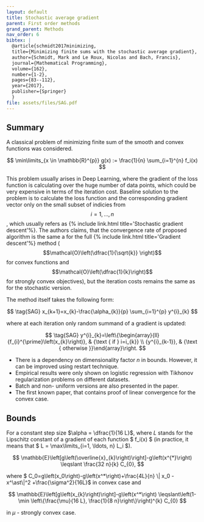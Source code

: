 ```yaml
---
layout: default
title: Stochastic average gradient
parent: First order methods
grand_parent: Methods
nav_order: 6
bibtex: |
  @article{schmidt2017minimizing,
  title={Minimizing finite sums with the stochastic average gradient},
  author={Schmidt, Mark and Le Roux, Nicolas and Bach, Francis},
  journal={Mathematical Programming},
  volume={162},
  number={1-2},
  pages={83--112},
  year={2017},
  publisher={Springer}
  }
file: assets/files/SAG.pdf
---
```

## Summary
A classical problem of minimizing finite sum of the smooth and convex functions was considered. 

$$
\min\limits_{x \in \mathbb{R}^{p}} g(x) := \frac{1}{n} \sum_{i=1}^{n} f_i(x)
$$


This problem usually arises in Deep Learning, where the gradient of the loss function is calculating over the huge number of data points, which could be very expensive in terms of the iteration cost. Baseline solution to the problem is to calculate the loss function and the corresponding gradient vector only on the small subset of indicies from $$i = 1, \ldots, n$$, which usually refers as {% include link.html title='Stochastic gradient descent'%}. The authors claims, that the convergence rate of proposed algorithm is the same a for the full {% include link.html title='Gradient descent'%} method ($$\mathcal{O}\left(\dfrac{1}{\sqrt{k}} \right)$$ for convex functions and $$\mathcal{O}\left(\dfrac{1}{k}\right)$$ for strongly convex objectives), but the iteration costs remains the same as for the stochastic version.

The method itself takes the following form:

$$
\tag{SAG} 
x_{k+1}=x_{k}-\frac{\alpha_{k}}{p} \sum_{i=1}^{p} y^{i}_{k}
$$

where at each iteration only random summand of a gradient is updated:

$$
\tag{SAG} 
y^{i}_{k}=\left\{\begin{array}{ll}{f_{i}^{\prime}\left(x_{k}\right)}, & {\text { if } i=i_{k}} \\ {y^{i}_{k-1}}, & {\text { otherwise }}\end{array}\right.
$$

* There is a dependency on dimensionality factor $n$ in bounds. However, it can be improved using restart technique.
* Empirical results were only shown on logistic regression with Tikhonov regularization problems on different datasets.
* Batch and non- uniform versions are also presented in the paper.
* The first known paper, that contains proof of linear convergence for the convex case.

## Bounds
For a constant step size $\alpha = \dfrac{1}{16 L}$, where $L$ stands for the Lipschitz constant of a gradient of each function $ f_i(x) $ (in practice, it means that $ L = \max\limits_{i=1, \ldots, n} L_i $).

$$
\mathbb{E}\left[g\left(\overline{x}_{k}\right)\right]-g\left(x^{*}\right) \leqslant \frac{32 n}{k} C_{0},
$$

where $ C_0=g\left(x_0\right)-g\left(x^*\right)+\frac{4L}{n} \\| x_0 - x^\ast\\|^2 +\frac{\sigma^2}{16L}$  in convex case and

$$
\mathbb{E}\left[g\left(x_{k}\right)\right]-g\left(x^*\right) \leqslant\left(1-\min \left\{\frac{\mu}{16 L}, \frac{1}{8 n}\right\}\right)^{k} C_{0}
$$

in $\mu$ - strongly convex case.



